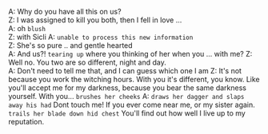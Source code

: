 A: Why do you have all this on us?  
Z: I was assigned to kill you both, then I fell in love ...   
A: oh `blush`  
Z: with Sicli
A: `unable to process this new information`  
Z: She's so pure .. and gentle hearted  
A: And us?! `tearing up` where you thinking of her when you ... with me?
Z: Well no. You two are so different, night and day.  
A: Don't need to tell me that, and I can guess which one I am
Z: It's not because you work the witching hours. With you it's different, you know. Like you'll accept me for my darkness, because you bear the same darkness yourself. With you... `brushes her cheeks`
A: `draws her dagger and slaps away his had` Dont touch me! If you ever come near me, or my sister again. `trails her blade down hid chest` You'll find out how well I live up to my reputation.
